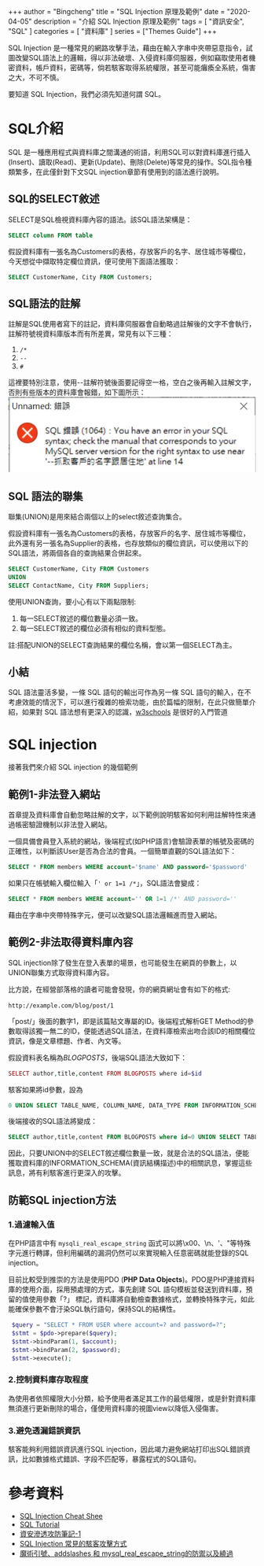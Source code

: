 +++
author = "Bingcheng"
title = "SQL Injection 原理及範例"
date = "2020-04-05"
description = "介紹 SQL Injection 原理及範例"
tags = [
    "資訊安全",
    "SQL"
]
categories = [
    "資料庫"
]
series = ["Themes Guide"]
+++

SQL Injection 是一種常見的網路攻擊手法，藉由在輸入字串中夾帶惡意指令，試圖改變SQL語法上的邏輯，得以非法破壞、入侵資料庫伺服器，例如竊取使用者機密資料，帳戶資料，密碼等，倘若駭客取得系統權限，甚至可能癱瘓全系統，傷害之大，不可不慎。
<!--more-->

要知道 SQL Injection，我們必須先知道何謂 SQL。

# SQL介紹

SQL 是一種應用程式與資料庫之間溝通的術語，利用SQL可以對資料庫進行插入(Insert)、讀取(Read)、更新(Update)、刪除(Delete)等常見的操作。SQL指令種類繁多，在此僅針對下文SQL injection章節有使用到的語法進行說明。

## SQL的SELECT敘述
SELECT是SQL檢視資料庫內容的語法。該SQL語法架構是：

```sql
SELECT column FROM table
```

假設資料庫有一張名為Customers的表格，存放客戶的名字、居住城市等欄位，今天想從中擷取特定欄位資訊，便可使用下面語法獲取：

```sql
SELECT CustomerName, City FROM Customers;
```

## SQL語法的註解
註解是SQL使用者寫下的註記，資料庫伺服器會自動略過註解後的文字不會執行，註解符號視資料庫版本而有所差異，常見有以下三種：

1. `/*`
2. `--`
3. `#`
   
這裡要特別注意，使用--註解符號後面要記得空一格，空白之後再輸入註解文字，否則有些版本的資料庫會報錯，如下圖所示：
![alt text](image.png)

## SQL 語法的聯集
聯集(UNION)是用來結合兩個以上的select敘述查詢集合。

假設資料庫有一張名為Customers的表格，存放客戶的名字、居住城市等欄位，此外還有另一張名為Supplier的表格，也存放類似的欄位資訊，可以使用以下的SQL語法，將兩個各自的查詢結果合併起來。

```SQL
SELECT CustomerName, City FROM Customers
UNION
SELECT ContactName, City FROM Suppliers;
```
使用UNION查詢，要小心有以下兩點限制:

1. 每一SELECT敘述的欄位數量必須一致。
1. 每一SELECT敘述的欄位必須有相似的資料型態。
   
註:搭配UNION的SELECT查詢結果的欄位名稱，會以第一個SELECT為主。

## 小結
SQL 語法靈活多變，一條 SQL 語句的輸出可作為另一條 SQL 語句的輸入，在不考慮效能的情況下，可以進行複雜的檢索功能，由於篇幅的限制，在此只做簡單介紹，如果對 SQL 語法想有更深入的認識，[w3schools](https://www.w3schools.com/sql/sql_select.asp) 是很好的入門管道

# SQL injection

接著我們來介紹 SQL injection 的幾個範例

## 範例1-非法登入網站

首章提及資料庫會自動忽略註解的文字，以下範例說明駭客如何利用註解特性來通過帳密驗證機制以非法登入網站。

一個具備會員登入系統的網站，後端程式(如PHP語言)會驗證表單的帳號及密碼的正確性，以判斷該User是否為合法的會員。一個簡單直觀的SQL語法如下：

```SQL
SELECT * FROM members WHERE account='$name' AND password='$password'
```
如果只在帳號輸入欄位輸入「`' or 1=1 /*`」，SQL語法會變成：
```SQL
SELECT * FROM members WHERE account='' OR 1=1 /*' AND password=''
```
藉由在字串中夾帶特殊字元，便可以改變SQL語法邏輯進而登入網站。

## 範例2-非法取得資料庫內容

SQL injection除了發生在登入表單的場景，也可能發生在網頁的參數上，以UNION聯集方式取得資料庫內容。

比方說，在經營部落格的讀者可能會發現，你的網頁網址會有如下的格式:

`http://example.com/blog/post/1`


「post/」後面的數字1，即是該篇貼文專屬的ID。後端程式解析GET Method的參數取得該獨一無二的ID，便能透過SQL語法，在資料庫檢索出吻合該ID的相關欄位資訊，像是文章標題、作者、內文等。

假設資料表名稱為*BLOGPOSTS*，後端SQL語法大致如下：

```PHP
SELECT author,title,content FROM BLOGPOSTS where id=$id
```

駭客如果將id參數，設為

```SQL
0 UNION SELECT TABLE_NAME, COLUMN_NAME, DATA_TYPE FROM INFORMATION_SCHEMA.COLUMNS
```
後端接收的SQL語法將變成：

```SQL
SELECT author,title,content FROM BLOGPOSTS where id=0 UNION SELECT TABLE_NAME, COLUMN_NAME, DATA_TYPE FROM INFORMATION_SCHEMA.COLUMNS
```
因此，只要UNION中的SELECT敘述欄位數量一致，就是合法的SQL語法，便能獲取資料庫的INFORMATION_SCHEMA(資訊結構描述)中的相關訊息，掌握這些訊息，將有利駭客進行更深入的攻擊。

## 防範SQL injection方法

### 1.過濾輸入值

在PHP語言中有 `mysqli_real_escape_string` 函式可以將\x00、\n、'、"等特殊字元進行轉譯，但利用編碼的漏洞仍然可以來實現輸入任意密碼就能登錄的SQL injection。

目前比較受到推崇的方法是使用PDO (**PHP Data Objects**)。PDO是PHP連接資料庫的使用介面，採用預處理的方式，事先創建 SQL 語句模板並發送到資料庫，預留的值使用參數「?」 標記，資料庫將自動檢查數據格式，並轉換特殊字元，如此能確保參數不會汙染SQL執行語句，保持SQL的結構性。

```PHP
 $query = "SELECT * FROM USER where account=? and password=?";
 $stmt = $pdo->prepare($query);
 $stmt->bindParam(1, $account);
 $stmt->bindParam(2, $password);
 $stmt->execute();
```

### 2.控制資料庫存取程度
為使用者依照權限大小分類，給予使用者滿足其工作的最低權限，或是針對資料庫無須進行更新刪除的場合，僅使用資料庫的視圖view以降低入侵傷害。

### 3.避免透漏錯誤資訊
駭客能夠利用錯誤資訊進行SQL injection，因此竭力避免網站打印出SQL錯誤資訊，比如數據格式錯誤、字段不匹配等，暴露程式的SQL語句。

# 參考資料
* [SQL Injection Cheat Shee](https://www.netsparker.com/blog/web-security/sql-injection-cheat-sheet/#LineCommentAttacks)
* [SQL Tutorial](https://www.w3schools.com/sql)
* [資安滲透攻防筆記-1](https://medium.com/@gordonfang_85054/%E8%B3%87%E5%AE%89%E6%BB%B2%E9%80%8F%E6%94%BB%E9%98%B2%E7%AD%86%E8%A8%98-1-c9a6b8ada5fa)
* [SQL Injection 常見的駭客攻擊方式](https://www.puritys.me/docs-blog/article-11-SQL-Injection-%E5%B8%B8%E8%A6%8B%E7%9A%84%E9%A7%AD%E5%AE%A2%E6%94%BB%E6%93%8A%E6%96%B9%E5%BC%8F.html)
* [魔術引號、addslashes 和 mysql_real_escape_string的防禦以及繞過](https://www.itread01.com/content/1496403494.html)


